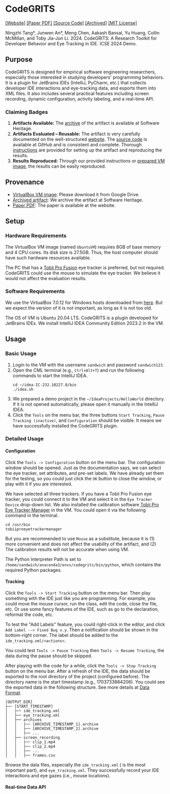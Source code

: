 # CodeGRITS

[[Website]](https://codegrits.github.io/CodeGRITS/)
[[Paper PDF]](https://codegrits.github.io/CodeGRITS/static/paper.pdf)
[[Source Code]](https://github.com/codegrits/CodeGRITS/)
[[Archived]](https://archive.softwareheritage.org/swh:1:dir:your-directory-id)
[[MIT License]](https://github.com/codegrits/CodeGRITS/blob/main/LICENSE)

Ningzhi Tang*, Junwen An*, Meng Chen, Aakash Bansal, Yu Huang, Collin McMillan, and Toby Jia-Jun Li. 2024.
CodeGRITS: A Research Toolkit for Developer Behavior and Eye Tracking in IDE. ICSE 2024 Demo.

## Purpose

CodeGRITS is designed for empirical software engineering researchers, especially those interested in studying
developers' programming behaviors. It is a plugin for JetBrains IDEs (IntelliJ, PyCharm, etc.) that collects developer
IDE interactions and eye-tracking data, and exports them into XML files. It also includes several practical features
including screen recording, dynamic configuration, activity labeling, and a real-time API.

### Claiming Badges

1. **Artifacts Available:** The [archive](https://archive.softwareheritage.org/swh:1:dir:your-directory-id) of the
   artifact is available at Software Heritage.
2. **Artifacts Evaluated – Reusable:** The artifact is very carefully documented on
   the well-structured [website](https://codegrits.github.io/CodeGRITS/).
   The [source code](https://github.com/codegrits/CodeGRITS/) is available at GitHub and is consistent and complete.
   Thorough [instructions](https://codegrits.github.io/CodeGRITS/usage-guide/) are provided for setting up the artifact
   and reproducing the results.
3. **Results Reproduced:** Through our provided instructions or [prepared VM image](), the results can be easily
   reproduced.

## Provenance

- [VirtualBox VM image](): Please download it from Google Drive.
- [Archived artifact](https://archive.softwareheritage.org/swh:1:dir:your-directory-id): We archive the artifact at
  Software Heritage.
- [Paper PDF](https://codegrits.github.io/CodeGRITS/static/paper.pdf): The paper is available at the website.

## Setup

### Hardware Requirements

The VirtualBox VM image (named `UbuntuVM`) requires 8GB of base memory and 4 CPU cores. Its disk size is 27.5GB. Thus,
the host computer should have such hardware resources available.

The PC that has a [Tobii Pro Fusion](https://www.tobii.com/products/eye-trackers/screen-based/tobii-pro-fusion) eye
tracker is preferred, but not required. CodeGRITS could use the mouse to
simulate the eye tracker. We believe it would not affect the evaluation results.

### Software Requirements

We use the VirtualBox 7.0.12 for Windows hosts downloaded
from [here](https://download.virtualbox.org/virtualbox/7.0.12/VirtualBox-7.0.12-159484-Win.exe).
But we expect the version of it is not important, as long as it is not too old.

The OS of VM is Ubuntu 20.04 LTS. CodeGRITS is a plugin developed for JetBrains IDEs. We install IntelliJ IDEA Community
Edition 2023.2 in the VM.

## Usage

### Basic Usage

1. Login to the VM with the username `sandwich` and password `sandwich123`.
2. Open the CML terminal (e.g., `Ctrl+Alt+T`) and run the following commands to start the IntelliJ IDEA.
   ```shell
   cd ~/idea-IC-232.10227.8/bin
   ./idea.sh
   ```
3. We prepared a demo project in the `~/IdeaProjects/HelloWorld` directory. If it is not opened automatically, please
   open it manually in the IntelliJ IDEA.
4. Click the `Tools` on the menu bar, the three buttons `Start Tracking`, `Pause Tracking (inactive)`,
   and `Configuration` should be visible. It means we have successfully installed the CodeGRITS plugin.

### Detailed Usage

#### Configuration

Click the `Tools -> Configuration` button on the menu bar. The configuration window should be opened.
Just as the documentation says, we can select the eye tracker, set attributes, and pre-set labels.
We have already set them for the testing, so you could just click the `OK` button to close the window, or play with it
if you are interested.

We have selected all three trackers. If you have a Tobii Pro Fusion eye tracker, you could connect it to
the VM and select it in the `Eye Tracker Device` drop-down list. We also installed the calibration software
[Tobii Pro Eye Tracker Manager](https://www.tobii.com/products/software/applications-and-developer-kits/tobii-pro-eye-tracker-manager#downloads)
in the VM. You could open it via the following command in the terminal.

```shell
cd /usr/bin
tobiiproeyetrackermanager
```

But you are recommended to use `Mouse` as a substitute, because it is (1) more convenient and does not affect the
usability of the artifact, and (2) The calibration results will not be accurate when using VM.

The Python Interpreter Path is set to `/home/sandwich/anaconda3/envs/codegrits/bin/python`, which contains the required
Python packages.

#### Tracking

Click the `Tools -> Start Tracking` button on the menu bar. Then play something with the IDE just like you are
programming. For example, you could move the mouse cursor, run the class, edit the code, close the file, etc.
Or use some fancy features of the IDE, such as go to the declaration, reformat the code, etc.

To test the "Add Labels" feature, you could right-click in the editor, and click `Add Label --> Fixed Bug x.y`.
Then a notification should be shown in the bottom-right corner. The label should be added to
the `ide_tracking.xml/<actions>`.

You could test `Tools -> Pause Tracking` then `Tools -> Resume Tracking`, the data during the pause should be skipped.

After playing with the code for a while, click the `Tools -> Stop Tracking` button on the menu bar. After a refresh
of the IDE, the data should be exported to the root directory of the project (configured before). The directory name
is the start timestamp (e.g., 1703733884206). You could see the exported data in the following structure.
See more details at [Data Format](https://codegrits.github.io/CodeGRITS/data-format/).

```angular2html
[OUTPUT_DIR]
├── [START_TIMESTAMP]
│   ├── ide_tracking.xml
│   ├── eye_tracking.xml
│   ├── archives
│   │   ├── [ARCHIVE_TIMESTAMP_1].archive
│   │   ├── [ARCHIVE_TIMESTAMP_2].archive
│   │   ├── ...
│   ├── screen_recording
│   │   ├── clip_1.mp4
│   │   ├── clip_2.mp4
│   │   ├── ...
│   │   ├── frames.csv
```

Browse the data files, especially the `ide_tracking.xml` (<actions> is the most important part),
and `eye_tracking.xml`. They successfully record your IDE interactions and eye gazes (i.e., mouse locations).

#### Real-time Data API

